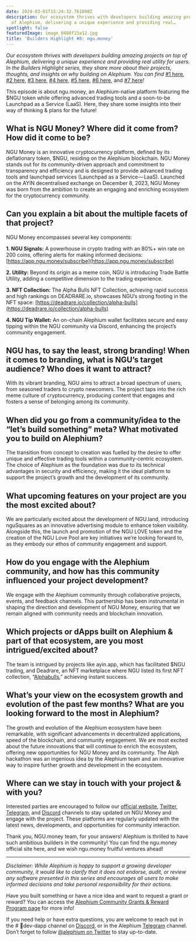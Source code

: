 ```yaml
---
date: 2024-03-01T15:24:32.761000Z
description: Our ecosystem thrives with developers building amazing projects on top
  of Alephium, delivering a unique experience and providing real…
spotlight: false
featuredImage: image_0408f23a12.jpg
title: 'Builders Highlight #8: ngu.money'
---
```


_Our ecosystem thrives with developers building amazing projects on top of Alephium, delivering a unique experience and providing real utility for users. In the Builders Highlight series, they share more about their projects, thoughts, and insights on why building on Alephium. You can find_ [#1 here](/news/post/builders-highlight-sezame-wallet-ddb4aeb61881)_,_ [#2 here](/news/post/builders-highlight-alphpaca-nfts-99c69775f04c), [#3 here](/news/post/builders-highlight-3-ayin-6be4a6bd4ec2), [#4 here](/news/post/builders-highlight-4-no-trust-verify-9ea495ca826f), [#5 here](/news/post/builders-highlight-5-deadrare-d5ff90d6161e), [#6 here](/news/post/builders-highlight-6-what-the-duck-0aedc602ecfd), and [#7 here](/news/post/builders-highlight-7-alphpad-bbd4f4a34fd5)_!_

This episode is about ngu.money, an Alephium-native platform featuring the \$NGU token while offering advanced trading tools and a soon-to-be Launchpad as a Service (LaaS). Here, they share some insights into their way of thinking & plans for the future!

## **What is NGU Money? Where did it come from? How did it come to be?**

NGU Money is an innovative cryptocurrency platform, defined by its deflationary token, \$NGU, residing on the Alephium blockchain. NGU Money stands out for its community-driven approach and commitment to transparency and efficiency and is designed to provide advanced trading tools and launchpad services (Launchpad as a Service — LaaS). Launched on the AYIN decentralised exchange on December 8, 2023, NGU Money was born from the ambition to create an engaging and enriching ecosystem for the cryptocurrency community.

## **Can you explain a bit about the multiple facets of that project?**

NGU Money encompasses several key components:

**1. NGU Signals:** A powerhouse in crypto trading with an 80%+ win rate on 200 coins, offering alerts for making informed decisions: [https://app.ngu.money/subscribe](https://app.ngu.money/subscribe)

**2. Utility:** Beyond its origin as a meme coin, NGU is introducing Trade Battle Utility, adding a competitive dimension to the trading experience.

**3. NFT Collection:** The Alpha Bulls NFT Collection, achieving rapid success and high rankings on DEADRARE.io, showcases NGU’s strong footing in the NFT space: [https://deadrare.io/collection/alpha-bulls](https://deadrare.io/collection/alpha-bulls)

**4. NGU Tip Wallet:** An on-chain Alephium wallet facilitates secure and easy tipping within the NGU community via Discord, enhancing the project’s community engagement.

## **NGU has, to say the least, strong branding! When it comes to branding, what is NGU’s target audience? Who does it want to attract?**

With its vibrant branding, NGU aims to attract a broad spectrum of users, from seasoned traders to crypto newcomers. The project taps into the rich meme culture of cryptocurrency, producing content that engages and fosters a sense of belonging among its community.

## **When did you go from a community/idea to the “let’s build something” meta? What motivated you to build on Alephium?**

The transition from concept to creation was fuelled by the desire to offer unique and effective trading tools within a community-centric ecosystem. The choice of Alephium as the foundation was due to its technical advantages in security and efficiency, making it the ideal platform to support the project’s growth and the development of its community.

## **What upcoming features on your project are you the most excited about?**

We are particularly excited about the development of NGU.land, introducing nguSquares as an innovative advertising module to enhance token visibility. Alongside this, the launch and promotion of the NGU LOVE token and the creation of the NGU Love Pool are key initiatives we’re looking forward to, as they embody our ethos of community engagement and support.

## **How do you engage with the Alephium community, and how has this community influenced your project development?**

We engage with the Alephium community through collaborative projects, events, and feedback channels. This partnership has been instrumental in shaping the direction and development of NGU Money, ensuring that we remain aligned with community needs and blockchain innovation.

## **Which projects or dApps built on Alephium & part of that ecosystem, are you most intrigued/excited about?**

The team is intrigued by projects like ayin.app, which has facilitated \$NGU trading, and Deadrare, an NFT marketplace where NGU listed its first NFT collection, “[Alphabulls](https://deadrare.io/collection/alpha-bulls),” achieving instant success.

## **What’s your view on the ecosystem growth and evolution of the past few months? What are you looking forward to the most in Alephium?**

The growth and evolution of the Alephium ecosystem have been remarkable, with significant advancements in decentralized applications, speed of the blockchain, and community engagement. We are most excited about the future innovations that will continue to enrich the ecosystem, offering new opportunities for NGU Money and its community. The Alph hackathon was an ingenious idea by the Alephium team and an innovative way to inspire further growth and development in the ecosystem.

## **Where can we stay in touch with your project & with you?**

Interested parties are encouraged to follow our [official website](https://ngu.money/), [Twitter](https://twitter.com/numbergoup_ngu), [Telegram](https://t.me/numbergoup_ngu), and [Discord](https://discord.gg/ngu) channels to stay updated on NGU Money and engage with the project. These platforms are regularly updated with the latest news, developments, and opportunities for community interaction.

Thank you, NGU.money team, for your answers! Alephium is thrilled to have such ambitious builders in the community! You can find the ngu.money official site here, and we wish ngu.money fruitful ventures ahead!

---

_Disclaimer: While Alephium is happy to support a growing developer community, it would like to clarify that it does not endorse, audit, or review any software presented in this series and encourages all users to make informed decisions and take personal responsibility for their actions._

Have you built something or have a nice idea and want to request a grant or reward? You can access the [Alephium Community Grants &amp; Reward Program page](https://github.com/alephium/community/blob/master/Grant%26RewardProgram.md) for more info!

If you need help or have extra questions, you are welcome to reach out in the \# 🎨dev-dapp channel on [Discord](/discord), or in the Alephium [Telegram](https://t.me/alephiumgroup) channel. Don’t forget to follow [@alephium on Twitter](https://twitter.com/alephium) to stay up-to-date.
